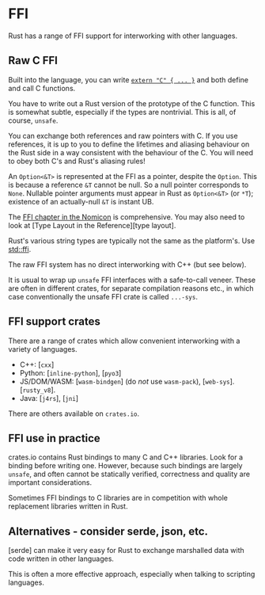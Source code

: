 FFI
===

[comment]: # ( Copyright 2021 Ian Jackson and contributors  )
[comment]: # ( SPDX-License-Identifier: MIT                 )
[comment]: # ( There is NO WARRANTY.                        )

Rust has a range of FFI support
for interworking with other languages.

Raw C FFI
---------

Built into the language,
you can write [`extern "C" { ... }`](https://doc.rust-lang.org/book/ch19-01-unsafe-rust.html#using-extern-functions-to-call-external-code)
and both define and call C functions.

You have to write out a Rust version of the prototype of the C function.
This is somewhat subtle,
especially if the types are nontrivial.
This is all, of course, `unsafe`.

You can exchange both references and raw pointers with C.
If you use references, it is up to you to define the lifetimes
and aliasing behaviour
on the Rust side in a way consistent with the behaviour of the C.
You will need to obey both C's and Rust's aliasing rules!

An `Option<&T>` is represented at the FFI as a pointer,
despite the `Option`.
This is because a reference `&T` cannot be null.
So a null pointer corresponds to `None`.
Nullable pointer arguments must appear in Rust as
`Option<&T>` (or `*T`);
existence of an actually-null `&T` is instant UB.

The
[FFI chapter in the Nomicon](https://doc.rust-lang.org/nomicon/ffi.html)
is comprehensive.
You may also need to look at 
[Type Layout in the Reference][type layout].

Rust's various string types are typically not the same as the platform's.
Use [std::ffi](https://doc.rust-lang.org/std/ffi/).

The raw FFI system has no direct interworking with C++
(but see below).

It is usual to wrap up `unsafe` FFI interfaces
with a safe-to-call veneer.
These are often in different crates,
for separate compilation reasons etc.,
in which case conventionally the unsafe FFI crate is called `...-sys`.


FFI support crates
------------------

There are a range of crates which allow convenient interworking
with a variety of languages.

 * C++: [`cxx`]
 * Python: [`inline-python`], [`pyo3`]
 * JS/DOM/WASM: [`wasm-bindgen`] (do *not* use `wasm-pack`), [`web-sys`].  [`rusty_v8`].
 * Java: [`j4rs`], [`jni`]

There are others available on `crates.io`.


FFI use in practice
-------------------

crates.io contains Rust bindings to many C and C++ libraries.
Look for a binding before writing one.
However,
because such bindings are largely `unsafe`,
and often cannot be statically verified,
correctness and quality are important considerations.

Sometimes FFI bindings to C libraries are in competition with
whole replacement libraries written in Rust.


Alternatives - consider serde, json, etc.
-----------------------------------------

[serde] can make it very easy for Rust to exchange
marshalled data with code written in other languages.

This is often a more effective approach,
especially when talking to scripting languages.
